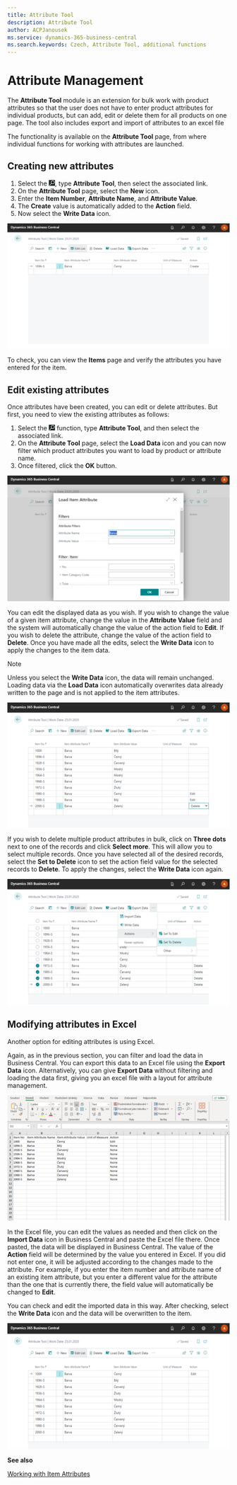 ```yaml
---
title: Attribute Tool
description: Attribute Tool
author: ACPJanousek
ms.service: dynamics-365-business-central
ms.search.keywords: Czech, Attribute Tool, additional functions
---
```

# Attribute Management

The **Attribute Tool** module is an extension for bulk work with product attributes so that the user does not have to enter product attributes for individual products, but can add, edit or delete them for all products on one page. The tool also includes export and import of attributes to an excel file

The functionality is available on the **Attribute Tool** page, from where individual functions for working with attributes are launched.

## Creating new attributes

1. Select the ![Light bulb icon to open the Tell Me feature](media/ui-search/search_small.png "Tell me what you want to do"), type **Attribute Tool**, then select the associated link.
2. On the **Attribute Tool** page, select the **New** icon.
3. Enter the **Item Number**, **Attribute Name**, and **Attribute Value**.
4. The **Create** value is automatically added to the **Action** field.
5. Now select the **Write Data** icon.

![Creating new attributes](media/CreateNew.png)

To check, you can view the **Items** page and verify the attributes you have entered for the item.

## Edit existing attributes

Once attributes have been created, you can edit or delete attributes.
But first, you need to view the existing attributes as follows:

1. Select the ![Bulb icon to open the Tell Me](media/ui-search/search_small.png "Tell me what you want to do") function, type **Attribute Tool**, and then select the associated link.
2. On the **Attribute Tool** page, select the **Load Data** icon and you can now filter which product attributes you want to load by product or attribute name.
3. Once filtered, click the **OK** button.

![Filter Attributes](media/FilterAttributes.png)

You can edit the displayed data as you wish. If you wish to change the value of a given item attribute, change the value in the **Attribute Value** field and the system will automatically change the value of the action field to **Edit**. If you wish to delete the attribute, change the value of the action field to **Delete**. Once you have made all the edits, select the **Write Data** icon to apply the changes to the item data.

> [!NOTE]
> Unless you select the **Write Data** icon, the data will remain unchanged. Loading data via the **Load Data** icon automatically overwrites data already written to the page and is not applied to the item attributes.

![Changes](media/Changes.png)

If you wish to delete multiple product attributes in bulk, click on **Three dots** next to one of the records and click **Select more**. This will allow you to select multiple records. Once you have selected all of the desired records, select the **Set to Delete** icon to set the action field value for the selected records to **Delete**. To apply the changes, select the **Write Data** icon again.

![Set To Delete](media/SetToDelete.png)

## Modifying attributes in Excel

Another option for editing attributes is using Excel.

Again, as in the previous section, you can filter and load the data in Business Central. You can export this data to an Excel file using the **Export Data** icon. Alternatively, you can give **Export Data** without filtering and loading the data first, giving you an excel file with a layout for attribute management.

![Excel Attributes](media/ExcelAttributes.png)

In the Excel file, you can edit the values as needed and then click on the **Import Data** icon in Business Central and paste the Excel file there. Once pasted, the data will be displayed in Business Central. The value of the **Action** field will be determined by the value you entered in Excel. If you did not enter one, it will be adjusted according to the changes made to the attribute. For example, if you enter the item number and attribute name of an existing item attribute, but you enter a different value for the attribute than the one that is currently there, the field value will automatically be changed to **Edit**.

You can check and edit the imported data in this way. After checking, select the **Write Data** icon and the data will be overwritten to the item.

![Imported Attributes](media/ImportedAttributes.png)

**See also**

[Working with Item Attributes](https://learn.microsoft.com/en-us/dynamics365/business-central/inventory-how-work-item-attributes)
